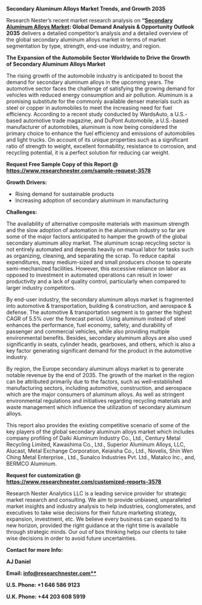 ﻿**Secondary Aluminum Alloys Market Trends, and Growth 2035**

Research Nester’s recent market research analysis on **“[Secondary Aluminum Alloys Market](https://www.researchnester.com/reports/secondary-aluminum-alloy-market/3578): Global Demand Analysis & Opportunity Outlook 2035** delivers a detailed competitor’s analysis and a detailed overview of the global secondary aluminum alloys market in terms of market segmentation by type, strength, end-use industry, and region. 

**The Expansion of the Automobile Sector Worldwide to Drive the Growth of Secondary Aluminum Alloys Market**

The rising growth of the automobile industry is anticipated to boost the demand for secondary aluminum alloys in the upcoming years. The automotive sector faces the challenge of satisfying the growing demand for vehicles with reduced energy consumption and air pollution. Aluminum is a promising substitute for the commonly available denser materials such as steel or copper in automobiles to meet the increasing need for fuel efficiency. According to a recent study conducted by WardsAuto, a U.S.-based automotive trade magazine, and DuPont Automobile, a U.S.-based manufacturer of automobiles, aluminum is now being considered the primary choice to enhance the fuel efficiency and emissions of automobiles and light trucks. On account of its unique properties such as a significant ratio of strength to weight, excellent formability, resistance to corrosion, and recycling potential, it is a perfect solution for reducing car weight. 

**Request Free Sample Copy of this Report @ <https://www.researchnester.com/sample-request-3578>** 

**Growth Drivers:**

- Rising demand for sustainable products
- Increasing adoption of secondary aluminum in manufacturing

**Challenges:**

The availability of alternative composite materials with maximum strength and the slow adoption of automation in the aluminum industry so far are some of the major factors anticipated to hamper the growth of the global secondary aluminum alloy market. The aluminum scrap recycling sector is not entirely automated and depends heavily on manual labor for tasks such as organizing, cleaning, and separating the scrap. To reduce capital expenditures, many medium-sized and small producers choose to operate semi-mechanized facilities. However, this excessive reliance on labor as opposed to investment in automated operations can result in lower productivity and a lack of quality control, particularly when compared to larger industry competitors.

By end-user industry, the secondary aluminum alloys market is fragmented into automotive & transportation, building & construction, and aerospace & defense. The automotive & transportation segment is to garner the highest CAGR of 5.5% over the forecast period. Using aluminum instead of steel enhances the performance, fuel economy, safety, and durability of passenger and commercial vehicles, while also providing multiple environmental benefits. Besides, secondary aluminum alloys are also used significantly in seats, cylinder heads, gearboxes, and others, which is also a key factor generating significant demand for the product in the automotive industry. 

By region, the Europe secondary aluminum alloys market is to generate notable revenue by the end of 2035. The growth of the market in the region can be attributed primarily due to the factors, such as well-established manufacturing sectors, including automotive, construction, and aerospace which are the major consumers of aluminum alloys. As well as stringent environmental regulations and initiatives regarding recycling materials and waste management which influence the utilization of secondary aluminum alloys. 

This report also provides the existing competitive scenario of some of the key players of the global secondary aluminum alloys market which includes company profiling of Daiki Aluminum Industry Co., Ltd., Century Metal Recycling Limited, Kawashima Co., Ltd., Superior Aluminum Alloys, LLC, Alucast, Metal Exchange Corporation, Keiaisha Co., Ltd., Novelis, Shin Wen Ching Metal Enterprise., Ltd., Sunalco Industries Pvt. Ltd., Matalco Inc., and, BERMCO Aluminum.

**Request for customization @ <https://www.researchnester.com/customized-reports-3578>**   

Research Nester Analytics LLC is a leading service provider for strategic market research and consulting. We aim to provide unbiased, unparalleled market insights and industry analysis to help industries, conglomerates, and executives to take wise decisions for their future marketing strategy, expansion, investment, etc. We believe every business can expand to its new horizon, provided the right guidance at the right time is available through strategic minds. Our out of box thinking helps our clients to take wise decisions in order to avoid future uncertainties.

**Contact for more Info:**

**AJ Daniel**

**Email: [info@researchnester.com**](mailto:info@researchnester.com)**

**U.S. Phone: +1 646 586 9123** 

**U.K. Phone: +44 203 608 5919**
